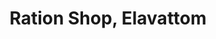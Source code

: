 ---
title: "Ration Shop, Elavattom"
url: /thiruvananthapuram/ration-shop-elavattom/
shop: Lebensmittel
---